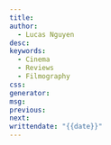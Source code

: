 ```yaml
---
title:
author:
  - Lucas Nguyen
desc:
keywords:
  - Cinema
  - Reviews
  - Filmography
css:
generator:
msg:
previous:
next:
writtendate: "{{date}}"
---
```


